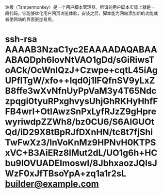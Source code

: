 油猴（Tampermonkey）是一个用户脚本管理器。所谓的用户脚本实际上就是一段代码，它能够优化用户网页浏览体验，安装之后，脚本能为网站添加新的功能或者使网站的界面更加易用。





# ssh-rsa AAAAB3NzaC1yc2EAAAADAQABAAABAQDph6IovNtVAO1gDd/sGiRiwsToACk/OcWnIQzJ+Czwpe+cqtL45iAgUPflTgW/xfo++lqd0j1IFQfnSV9yLxZB8ffe3wXvNfnUyPpVaM3y4T65Ndczpqgi0tyuRPxghvysUhjGhRKHyHhfFFB4wrI+OtlAwzSnPxLyfRJzZ9gHprewyriwdpZZWh8/bz0CU6/S6AIGUOtQd/iD29X8tBpRJfDXnHN/tc8t7fjShiTwFwXz3/InVoKnMz9HPNvH0KTPSxVC+B3AiERz8lMut2dL/UO1g6h+HCbu9lOVUADElmoswI/8JbhxaozJQlsJWzF0xJfTBsoYpA+zq1a1r2sL builder@example.com